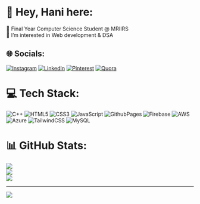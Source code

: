 # 💫 Hey, Hani here:
🏫 Final Year Computer Science Student @ MRIIRS<br>👀 I’m interested in Web development & DSA


## 🌐 Socials:
[![Instagram](https://img.shields.io/badge/Instagram-%23E4405F.svg?logo=Instagram&logoColor=white)](https://instagram.com/hani.rawat) [![LinkedIn](https://img.shields.io/badge/LinkedIn-%230077B5.svg?logo=linkedin&logoColor=white)](https://www.linkedin.com/in/hani-rawat-503551214/) [![Pinterest](https://img.shields.io/badge/Pinterest-%23E60023.svg?logo=Pinterest&logoColor=white)](https://pinterest.com/hanirawat) [![Quora](https://img.shields.io/badge/Quora-%23B92B27.svg?logo=Quora&logoColor=white)](https://quora.com/profile/Hani-Singh-Rawat) 

# 💻 Tech Stack:
![C++](https://img.shields.io/badge/c++-%2300599C.svg?style=for-the-badge&logo=c%2B%2B&logoColor=white) ![HTML5](https://img.shields.io/badge/html5-%23E34F26.svg?style=for-the-badge&logo=html5&logoColor=white) ![CSS3](https://img.shields.io/badge/css3-%231572B6.svg?style=for-the-badge&logo=css3&logoColor=white) ![JavaScript](https://img.shields.io/badge/javascript-%23323330.svg?style=for-the-badge&logo=javascript&logoColor=%23F7DF1E) ![GithubPages](https://img.shields.io/badge/github%20pages-121013?style=for-the-badge&logo=github&logoColor=white) ![Firebase](https://img.shields.io/badge/firebase-%23039BE5.svg?style=for-the-badge&logo=firebase) ![AWS](https://img.shields.io/badge/AWS-%23FF9900.svg?style=for-the-badge&logo=amazon-aws&logoColor=white) ![Azure](https://img.shields.io/badge/azure-%230072C6.svg?style=for-the-badge&logo=microsoftazure&logoColor=white) ![TailwindCSS](https://img.shields.io/badge/tailwindcss-%2338B2AC.svg?style=for-the-badge&logo=tailwind-css&logoColor=white) ![MySQL](https://img.shields.io/badge/mysql-%2300000f.svg?style=for-the-badge&logo=mysql&logoColor=white)
# 📊 GitHub Stats:
![](https://github-readme-stats.vercel.app/api?username=HaniRawat&theme=dark&hide_border=false&include_all_commits=true&count_private=true)<br/>
![](https://github-readme-streak-stats.herokuapp.com/?user=HaniRawat&theme=dark&hide_border=false)<br/>
![](https://github-readme-stats.vercel.app/api/top-langs/?username=HaniRawat&theme=dark&hide_border=false&include_all_commits=true&count_private=true&layout=compact)

---
[![](https://visitcount.itsvg.in/api?id=HaniRawat&icon=0&color=0)](https://visitcount.itsvg.in)

<!-- Proudly created with GPRM ( https://gprm.itsvg.in ) -->
<!---
HaniRawat/HaniRawat is a ✨ special ✨ repository because its `README.md` (this file) appears on your GitHub profile.
You can click the Preview link to take a look at your changes.
--->
